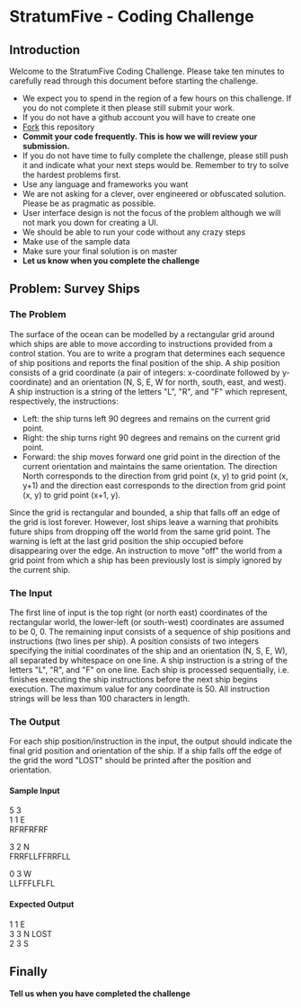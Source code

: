 # StratumFive - Coding Challenge

## Introduction
Welcome to the StratumFive Coding Challenge. Please take ten minutes to carefully read through this document before starting the challenge.
* We expect you to spend in the region of a few hours on this challenge. If you do not complete it then please still submit your work.
* If you do not have a github account you will have to create one
* [Fork](https://help.github.com/articles/fork-a-repo/) this repository
* **Commit your code frequently. This is how we will review your submission.**
* If you do not have time to fully complete the challenge, please still push it and indicate what your next steps would be. Remember to try to solve the hardest problems first.
* Use any language and frameworks you want
* We are not asking for a clever, over engineered or obfuscated solution. Please be as pragmatic as possible.
* User interface design is not the focus of the problem although we will not mark you down for creating a UI.
* We should be able to run your code without any crazy steps
* Make use of the sample data
* Make sure your final solution is on master
* **Let us know when you complete the challenge**

## Problem: Survey Ships
### The Problem
The surface of the ocean can be modelled by a rectangular grid around which ships are able to move according to instructions provided from a control station. You are to write a program that determines each sequence of ship positions and reports the final position of the ship.
A ship position consists of a grid coordinate (a pair of integers: x-coordinate followed by y-coordinate) and an orientation (N, S, E, W for north, south, east, and west). A ship instruction is a string of the letters "L", "R", and "F" which represent, respectively, the instructions:
* Left: the ship turns left 90 degrees and remains on the current grid point.
* Right: the ship turns right 90 degrees and remains on the current grid point.
* Forward: the ship moves forward one grid point in the direction of the current orientation and maintains the same orientation.
The direction North corresponds to the direction from grid point (x, y) to grid point (x, y+1) and the direction east corresponds to the direction from grid point (x, y) to grid point (x+1, y).

Since the grid is rectangular and bounded, a ship that falls off an edge of the grid is lost forever. However, lost ships leave a warning that prohibits future ships from dropping off the world from the same grid point. The warning is left at the last grid position the ship occupied before disappearing over the edge. An instruction to move "off" the world from a grid point from which a ship has been previously lost is simply ignored by the current ship.
### The Input
The first line of input is the top right (or north east) coordinates of the rectangular world, the lower-left (or south-west) coordinates are assumed to be 0, 0.
The remaining input consists of a sequence of ship positions and instructions (two lines per ship). A position consists of two integers specifying the initial coordinates of the ship and an orientation (N, S, E, W), all separated by whitespace on one line. A ship instruction is a string of the letters "L", "R", and "F" on one line.
Each ship is processed sequentially, i.e. finishes executing the ship instructions before the next ship begins execution.
The maximum value for any coordinate is 50.
All instruction strings will be less than 100 characters in length.
### The Output
For each ship position/instruction in the input, the output should indicate the final grid position and orientation of the ship. If a ship falls off the edge of the grid the word "LOST" should be printed after the position and orientation.

#### Sample Input
5 3\
1 1 E\
RFRFRFRF

3 2 N\
FRRFLLFFRRFLL

0 3 W\
LLFFFLFLFL

#### Expected Output
1 1 E\
3 3 N LOST\
2 3 S

## Finally
**Tell us when you have completed the challenge**
